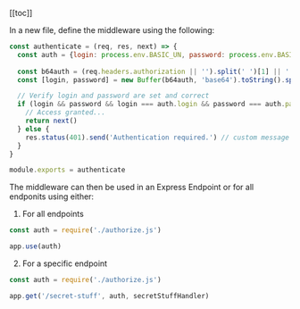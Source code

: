 [[toc]]

In a new file, define the middleware using the following:

```js
const authenticate = (req, res, next) => {
  const auth = {login: process.env.BASIC_UN, password: process.env.BASIC_PW} 
  
  const b64auth = (req.headers.authorization || '').split(' ')[1] || ''
  const [login, password] = new Buffer(b64auth, 'base64').toString().split(':')

  // Verify login and password are set and correct
  if (login && password && login === auth.login && password === auth.password) {
    // Access granted...
    return next()
  } else {
    res.status(401).send('Authentication required.') // custom message    
  }
}

module.exports = authenticate
```

The middleware can then be used in an Express Endpoint or for all endponits using either:


1. For all endpoints

```js
const auth = require('./authorize.js')

app.use(auth)
```

2.  For a specific endpoint

```js
const auth = require('./authorize.js')

app.get('/secret-stuff', auth, secretStuffHandler)
```
